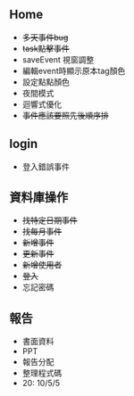 ## Home
- ~~多天事件bug~~
- ~~task點擊事件~~
- saveEvent 視窗調整
- 編輯event時顯示原本tag顏色
- 設定點點顏色
- 夜間模式
- 迴響式優化
- ~~事件應該要照先後順序排~~

## login
- 登入錯誤事件

## 資料庫操作
- ~~找特定日期事件~~
- ~~找每月事件~~
- ~~新增事件~~
- ~~更新事件~~
- ~~新增使用者~~
- ~~登入~~
- 忘記密碼

## 報告
- 書面資料
- PPT
- 報告分配
- 整理程式碼
- 20: 10/5/5
